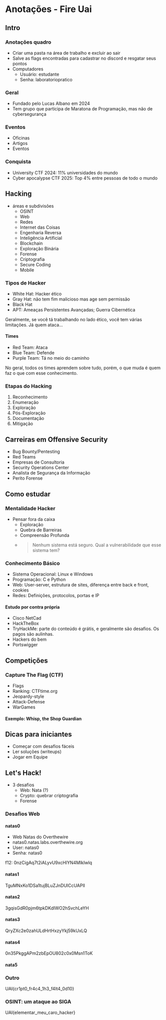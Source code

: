 # Anotações - Fire Uai

## Intro

### Anotações quadro

- Criar uma pasta na área de trabalho e excluir ao sair
- Salve as flags encontradas para cadastrar no discord e resgatar seus pontos
- Computadores
  - Usuário: estudante
  - Senha: laboratoriopratico

### Geral

- Fundado pelo Lucas Albano em 2024
- Tem grupo que participa de Maratona de Programação, mas não de cybersegurança

### Eventos

- Oficinas
- Artigos
- Eventos

### Conquista

- University CTF 2024: 11% universidades do mundo
- Cyber apocalypse CTF 2025: Top 4% entre pessoas de todo o mundo

## Hacking

- áreas e subdivisões
  - OSINT
  - Web
  - Redes
  - Internet das Coisas
  - Engenharia Reversa
  - Inteligência Artificial
  - Blockchain
  - Exploração Binária
  - Forense
  - Criptografia
  - Secure Coding
  - Mobile

### Tipos de Hacker

- White Hat: Hacker ético
- Gray Hat: não tem fim malicioso mas age sem permissão
- Black Hat
- APT: Ameaças Persistentes Avançadas; Guerra Cibernética

Geralmente, se você tá trabalhando no lado ético, você tem várias limitações. Já quem ataca...

#### Times

- Red Team: Ataca
- Blue Team: Defende
- Purple Team: Tá no meio do caminho

No geral, todos os times aprendem sobre tudo, porém, o que muda é quem faz o que com esse conhecimento.

### Etapas do Hacking

1. Reconhecimento
2. Enumeração
3. Exploração
4. Pós-Exploração
5. Documentação
6. Mitigação

## Carreiras em Offensive Security

- Bug Bounty/Pentesting
- Red Teams
- Empresas de Consultoria
- Security Operations Center
- Analista de Segurança da Informação
- Perito Forense

## Como estudar

### Mentalidade Hacker

- Pensar fora da caixa
  - Exploração
  - Quebra de Barreiras
  - Compreensão Profunda
  - > Nenhum sistema está seguro. Qual a vulnerabilidade que esse sistema tem?

### Conhecimento Básico

- Sistema Operacional: Linux e Windows
- Programação: C e Python
- Web: User-server, estrutura de sites, diferença entre back e front, cookies
- Redes: Definições, protocolos, portas e IP

#### Estudo por contra própria

- Cisco NetCad
- HackTheBox
- TryHackMe: parte do conteúdo é grátis, e geralmente são desafios. Os pagos são aulinhas.
- Hackers do bem
- Portswigger

## Competições

### Capture The Flag (CTF)

- Flags
- Ranking: CTFtime.org
- Jeopardy-style
- Attack-Defense
- WarGames

#### Exemplo: Whisp, the Shop Guardian

## Dicas para iniciantes

- Começar com desafios fáceis
- Ler soluções (writeups)
- Jogar em Equipe

## Let's Hack!

- 3 desafios
  - Web: Nata (?)
  - Crypto: quebrar criptografia
  - Forense

### Desafios Web

#### natas0

- Web Natas do Overthewire
- natas0.natas.labs.overthewire.org
- User: natas0
- Senha: natas0

f12: 0nzCigAq7t2iALyvU9xcHlYN4MlkIwlq

#### natas1

TguMNxKo1DSa1tujBLuZJnDUlCcUAPlI

#### natas2

3gqisGdR0pjm6tpkDKdIWO2hSvchLeYH

#### natas3

QryZXc2e0zahULdHrtHxzyYkj59kUxLQ

#### natas4

0n35PkggAPm2zbEpOU802c0x0Msn1ToK

#### nata5

### Outro

UAI{cr1pt0_fr4c4_1h3_f4lt4_0d10}

### OSINT: um ataque ao SIGA

UAI{elementar_meu_caro_hacker}
